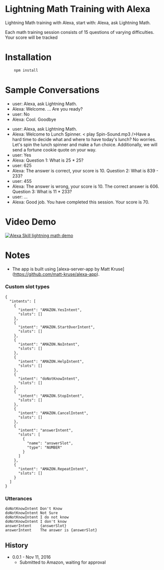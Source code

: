 # Lightning Math Training with Alexa

Lightning Math training with Alexa, start with: Alexa, ask Lightning Math.

Each math training session consists of 15 questions of varying difficulties. Your score will be tracked

# Installation

```bash
	npm install
```

# Sample Conversations
>
* user: Alexa, ask Lightning Math.
* Alexa: Welcome. ... Are you ready?
* user: No
* Alexa: Cool. Goodbye

>
* user: Alexa, ask Lightning Math.
* Alexa: Welcome to Lunch Spinner. &lt; play Spin-Sound.mp3 /&gt;Have a hard time to decide what and where to have today\'s lunch?  No worries. Let\'s spin the lunch spinner and make a fun choice. Additionally, we will send a fortune cookie quote on your way.
* user: Yes
* Alexa: Question 1: What is 25 * 25?
* user: 625
* Alexa: The answer is correct, your score is 10. Question 2: What is 839 - 233?
* user: 455
* Alexa: The answer is wrong, your score is 10. The correct answer is 606. Question 3: What is 11 * 233?
* user: ...
* Alexa: Good job. You have completed this session. Your score is 70.

# Video Demo

[![Alexa Skill lightning math demo](https://i.ytimg.com/vi/Rq5w0Amwz9Y/default.jpg?sqp=CMTa58EF&rs=AOn4CLD0ztkXMv0qufWSmUedZXtRfqQ3mQ)](https://www.youtube.com/watch?v=ymSAEEHvfhQ)

# Notes

- The app is built using [alexa-server-app by Matt Kruse] (https://github.com/matt-kruse/alexa-app). 

### Custom slot types
```
{
  "intents": [
    {
      "intent": "AMAZON.YesIntent",
      "slots": []
    },
    {
      "intent": "AMAZON.StartOverIntent",
      "slots": []
    },
    {
      "intent": "AMAZON.NoIntent",
      "slots": []
    },
    {
      "intent": "AMAZON.HelpIntent",
      "slots": []
    },
    {
      "intent": "doNotKnowIntent",
      "slots": []
    },
    {
      "intent": "AMAZON.StopIntent",
      "slots": []
    },
    {
      "intent": "AMAZON.CancelIntent",
      "slots": []
    },
    {
      "intent": "answerIntent",
      "slots": [
        {
          "name": "answerSlot",
          "type": "NUMBER"
        }
      ]
    },
    {
      "intent": "AMAZON.RepeatIntent",
      "slots": []
    }
  ]
}

```

### Utterances

```
doNotKnowIntent	Don't Know
doNotKnowIntent	Not Sure
doNotKnowIntent	I do not know
doNotKnowIntent	I don't know
answerIntent	{answerSlot}
answerIntent	The answer is {answerSlot}
```

## History

- 0.0.1 - Nov 11, 2016
  - Submitted to Amazon, waiting for approval
